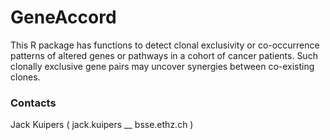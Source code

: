 # GeneAccord #

This R package has functions to detect clonal exclusivity or co-occurrence patterns of altered genes or pathways in a cohort of cancer patients. Such clonally exclusive gene pairs may uncover synergies between co-existing clones.

### Contacts ###

Jack Kuipers ( jack.kuipers __ bsse.ethz.ch )

